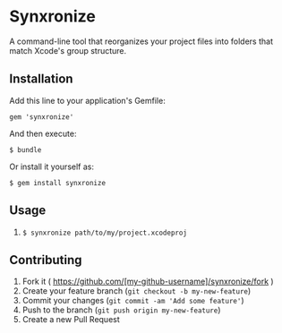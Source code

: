 # Synxronize

A command-line tool that reorganizes your project files into folders that match Xcode's group structure.

## Installation

Add this line to your application's Gemfile:

    gem 'synxronize'

And then execute:

    $ bundle

Or install it yourself as:

    $ gem install synxronize

## Usage

1. `$ synxronize path/to/my/project.xcodeproj`

## Contributing

1. Fork it ( https://github.com/[my-github-username]/synxronize/fork )
2. Create your feature branch (`git checkout -b my-new-feature`)
3. Commit your changes (`git commit -am 'Add some feature'`)
4. Push to the branch (`git push origin my-new-feature`)
5. Create a new Pull Request
